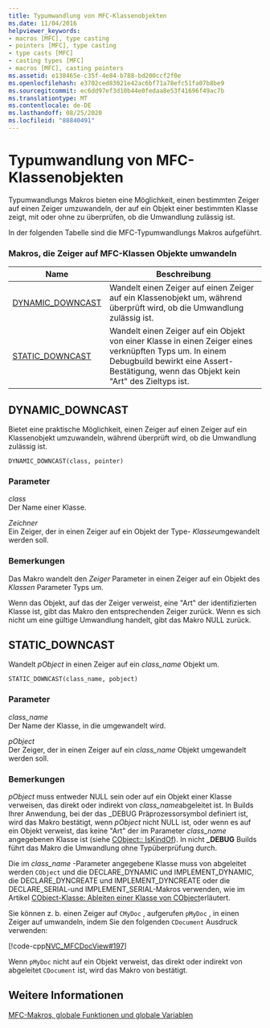 ```yaml
---
title: Typumwandlung von MFC-Klassenobjekten
ms.date: 11/04/2016
helpviewer_keywords:
- macros [MFC], type casting
- pointers [MFC], type casting
- type casts [MFC]
- casting types [MFC]
- macros [MFC], casting pointers
ms.assetid: e138465e-c35f-4e84-b788-bd200ccf2f0e
ms.openlocfilehash: e3702ced83021e42ac6bf71a78efc51fa07b8be9
ms.sourcegitcommit: ec6dd97ef3d10b44e0fedaa8e53f41696f49ac7b
ms.translationtype: MT
ms.contentlocale: de-DE
ms.lasthandoff: 08/25/2020
ms.locfileid: "88840491"
---
```

# <a name="type-casting-of-mfc-class-objects"></a>Typumwandlung von MFC-Klassenobjekten

Typumwandlungs Makros bieten eine Möglichkeit, einen bestimmten Zeiger auf einen Zeiger umzuwandeln, der auf ein Objekt einer bestimmten Klasse zeigt, mit oder ohne zu überprüfen, ob die Umwandlung zulässig ist.

In der folgenden Tabelle sind die MFC-Typumwandlungs Makros aufgeführt.

### <a name="macros-that-cast-pointers-to-mfc-class-objects"></a>Makros, die Zeiger auf MFC-Klassen Objekte umwandeln

|Name|Beschreibung|
|-|-|
|[DYNAMIC_DOWNCAST](#dynamic_downcast)|Wandelt einen Zeiger auf einen Zeiger auf ein Klassenobjekt um, während überprüft wird, ob die Umwandlung zulässig ist.|
|[STATIC_DOWNCAST](#static_downcast)|Wandelt einen Zeiger auf ein Objekt von einer Klasse in einen Zeiger eines verknüpften Typs um. In einem Debugbuild bewirkt eine Assert-Bestätigung, wenn das Objekt kein "Art" des Zieltyps ist.|

## <a name="dynamic_downcast"></a><a name="dynamic_downcast"></a> DYNAMIC_DOWNCAST

Bietet eine praktische Möglichkeit, einen Zeiger auf einen Zeiger auf ein Klassenobjekt umzuwandeln, während überprüft wird, ob die Umwandlung zulässig ist.

```
DYNAMIC_DOWNCAST(class, pointer)
```

### <a name="parameters"></a>Parameter

*class*<br/>
Der Name einer Klasse.

*Zeichner*<br/>
Ein Zeiger, der in einen Zeiger auf ein Objekt der Type- *Klasse*umgewandelt werden soll.

### <a name="remarks"></a>Bemerkungen

Das Makro wandelt den *Zeiger* Parameter in einen Zeiger auf ein Objekt des *Klassen* Parameter Typs um.

Wenn das Objekt, auf das der Zeiger verweist, eine "Art" der identifizierten Klasse ist, gibt das Makro den entsprechenden Zeiger zurück. Wenn es sich nicht um eine gültige Umwandlung handelt, gibt das Makro NULL zurück.

## <a name="static_downcast"></a><a name="static_downcast"></a> STATIC_DOWNCAST

Wandelt *pObject* in einen Zeiger auf ein *class_name* Objekt um.

```
STATIC_DOWNCAST(class_name, pobject)
```

### <a name="parameters"></a>Parameter

*class_name*<br/>
Der Name der Klasse, in die umgewandelt wird.

*pObject*<br/>
Der Zeiger, der in einen Zeiger auf ein *class_name* Objekt umgewandelt werden soll.

### <a name="remarks"></a>Bemerkungen

*pObject* muss entweder NULL sein oder auf ein Objekt einer Klasse verweisen, das direkt oder indirekt von *class_name*abgeleitet ist. In Builds Ihrer Anwendung, bei der das _DEBUG Präprozessorsymbol definiert ist, wird das Makro bestätigt, wenn *pObject* nicht NULL ist, oder wenn es auf ein Objekt verweist, das keine "Art" der im Parameter *class_name* angegebenen Klasse ist (siehe [CObject:: IsKindOf](../../mfc/reference/cobject-class.md#iskindof)). In nicht **_DEBUG** Builds führt das Makro die Umwandlung ohne Typüberprüfung durch.

Die im *class_name* -Parameter angegebene Klasse muss von abgeleitet werden `CObject` und die DECLARE_DYNAMIC und IMPLEMENT_DYNAMIC, die DECLARE_DYNCREATE und IMPLEMENT_DYNCREATE oder die DECLARE_SERIAL-und IMPLEMENT_SERIAL-Makros verwenden, wie im Artikel [CObject-Klasse: Ableiten einer Klasse von CObject](../../mfc/deriving-a-class-from-cobject.md)erläutert.

Sie können z. b. einen Zeiger auf `CMyDoc` , aufgerufen `pMyDoc` , in einen Zeiger auf umwandeln, indem Sie den folgenden `CDocument` Ausdruck verwenden:

[!code-cpp[NVC_MFCDocView#197](../../mfc/codesnippet/cpp/type-casting-of-mfc-class-objects_1.cpp)]

Wenn `pMyDoc` nicht auf ein Objekt verweist, das direkt oder indirekt von abgeleitet `CDocument` ist, wird das Makro von bestätigt.

## <a name="see-also"></a>Weitere Informationen

[MFC-Makros, globale Funktionen und globale Variablen](../../mfc/reference/mfc-macros-and-globals.md)
